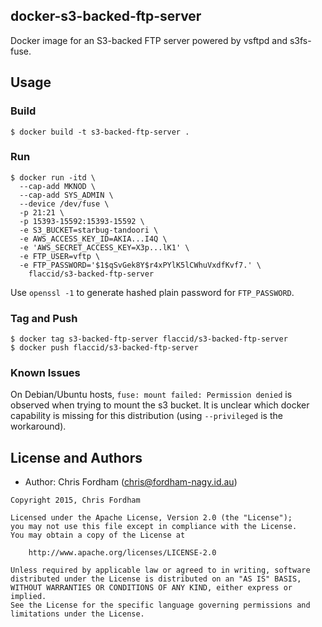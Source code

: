 ## docker-s3-backed-ftp-server

Docker image for an S3-backed FTP server powered by vsftpd and s3fs-fuse.

## Usage

### Build

    $ docker build -t s3-backed-ftp-server .

### Run

```
$ docker run -itd \
  --cap-add MKNOD \
  --cap-add SYS_ADMIN \
  --device /dev/fuse \
  -p 21:21 \
  -p 15393-15592:15393-15592 \
  -e S3_BUCKET=starbug-tandoori \
  -e AWS_ACCESS_KEY_ID=AKIA...I4Q \
  -e 'AWS_SECRET_ACCESS_KEY=X3p...lK1' \
  -e FTP_USER=vftp \
  -e FTP_PASSWORD='$1$qSvGek8Y$r4xPYlK5lCWhuVxdfKvf7.' \
    flaccid/s3-backed-ftp-server
```

Use `openssl -1` to generate hashed plain password for `FTP_PASSWORD`.

### Tag and Push

    $ docker tag s3-backed-ftp-server flaccid/s3-backed-ftp-server
    $ docker push flaccid/s3-backed-ftp-server

### Known Issues

On Debian/Ubuntu hosts, `fuse: mount failed: Permission denied` is observed when trying to mount the s3 bucket. It is unclear which docker capability is missing for this distribution (using `--privileged` is the workaround).


License and Authors
-------------------
- Author: Chris Fordham (<chris@fordham-nagy.id.au>)

```text
Copyright 2015, Chris Fordham

Licensed under the Apache License, Version 2.0 (the "License");
you may not use this file except in compliance with the License.
You may obtain a copy of the License at

    http://www.apache.org/licenses/LICENSE-2.0

Unless required by applicable law or agreed to in writing, software
distributed under the License is distributed on an "AS IS" BASIS,
WITHOUT WARRANTIES OR CONDITIONS OF ANY KIND, either express or implied.
See the License for the specific language governing permissions and
limitations under the License.
```
